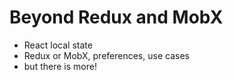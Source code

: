 # Beyond Redux and MobX

- React local state
- Redux or MobX, preferences, use cases
- but there is more!
